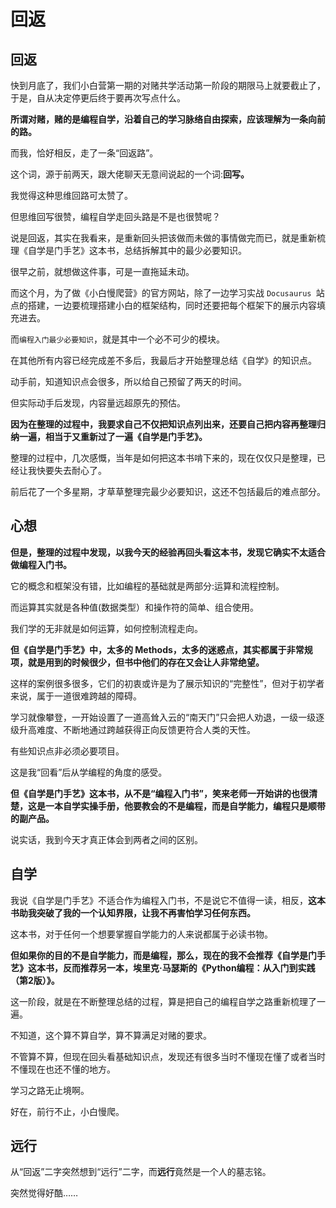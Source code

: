 # 回返



## 回返 

快到月底了，我们小白营第一期的对赌共学活动第一阶段的期限马上就要截止了，于是，自从决定停更后终于要再次写点什么。

**所谓对赌，赌的是编程自学，沿着自己的学习脉络自由探索，应该理解为一条向前的路。** 

而我，恰好相反，走了一条“回返路”。

这个词，源于前两天，跟大佬聊天无意间说起的一个词:**回写。** 

我觉得这种思维回路可太赞了。

但思维回写很赞，编程自学走回头路是不是也很赞呢？

说是回返，其实在我看来，是重新回头把该做而未做的事情做完而已，就是重新梳理《自学是门手艺》这本书，总结拆解其中的最少必要知识。

很早之前，就想做这件事，可是一直拖延未动。

而这个月，为了做《小白慢爬营》的官方网站，除了一边学习实战 `Docusaurus `站点的搭建，一边要梳理搭建小白的框架结构，同时还要把每个框架下的展示内容填充进去。

而`编程入门最少必要知识`，就是其中一个必不可少的模块。

在其他所有内容已经完成差不多后，我最后才开始整理总结《自学》的知识点。

动手前，知道知识点会很多，所以给自己预留了两天的时间。

但实际动手后发现，内容量远超原先的预估。

**因为在整理的过程中，我要求自己不仅把知识点列出来，还要自己把内容再整理归纳一遍，相当于又重新过了一遍《自学是门手艺》。** 

整理的过程中，几次感慨，当年是如何把这本书啃下来的，现在仅仅只是整理，已经让我快要失去耐心了。

前后花了一个多星期，才草草整理完最少必要知识，这还不包括最后的难点部分。

## 心想

**但是，整理的过程中发现，以我今天的经验再回头看这本书，发现它确实不太适合做编程入门书。** 

它的概念和框架没有错，比如编程的基础就是两部分:运算和流程控制。

而运算其实就是各种值(数据类型）和操作符的简单、组合使用。

我们学的无非就是如何运算，如何控制流程走向。

**但《自学是门手艺》中，太多的 Methods，太多的迷惑点，其实都属于非常规项，就是用到的时候很少，但书中他们的存在又会让人非常绝望。** 

这样的案例很多很多，它们的初衷或许是为了展示知识的“完整性”，但对于初学者来说，属于一道很难跨越的障碍。

学习就像攀登，一开始设置了一道高耸入云的“南天门”只会把人劝退，一级一级逐级升高难度、不断地通过跨越获得正向反馈更符合人类的天性。

有些知识点非必须必要项目。

这是我“回看”后从学编程的角度的感受。

**但《自学是门手艺》这本书，从不是“编程入门书”，笑来老师一开始讲的也很清楚，这是一本自学实操手册，他要教会的不是编程，而是自学能力，编程只是顺带的副产品。** 

说实话，我到今天才真正体会到两者之间的区别。

## 自学

我说《自学是门手艺》不适合作为编程入门书，不是说它不值得一读，相反，**这本书助我突破了我的一个认知界限，让我不再害怕学习任何东西。** 

这本书，对于任何一个想要掌握自学能力的人来说都属于必读书物。

**但如果你的目的不是自学能力，而是编程，那么，现在的我不会推荐《自学是门手艺》这本书，反而推荐另一本，埃里克·马瑟斯的《Python编程：从入门到实践（第2版）》。**

这一阶段，就是在不断整理总结的过程，算是把自己的编程自学之路重新梳理了一遍。

不知道，这个算不算自学，算不算满足对赌的要求。

不管算不算，但现在回头看基础知识点，发现还有很多当时不懂现在懂了或者当时不懂现在也还不懂的地方。

学习之路无止境啊。

好在，前行不止，小白慢爬。

##  远行

从“回返”二字突然想到“远行”二字，而**远行**竟然是一个人的墓志铭。

突然觉得好酷……

